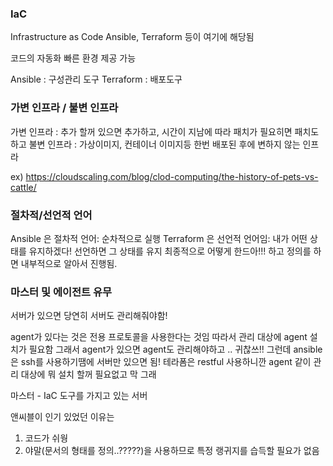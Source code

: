 ### IaC
Infrastructure as Code
Ansible, Terraform 등이 여기에 해당됨

코드의 자동화 빠른 환경 제공 가능

Ansible : 구성관리 도구
Terraform : 배포도구

### 가변 인프라 / 불변 인프라

가변 인프라 : 추가 할꺼 있으면 추가하고, 시간이 지남에 따라 패치가 필요히면 패치도 하고
불변 인프라 : 가상이미지, 컨테이너 이미지등 한번 배포된 후에 변하지 않는 인프라

ex) https://cloudscaling.com/blog/clod-computing/the-history-of-pets-vs-cattle/

### 절차적/선언적 언어
Ansible 은 절차적 언어: 순차적으로 실행
Terraform 은 선언적 언어임: 내가 어떤 상태를 유지하겠다! 선언하면 그 상태를 유지
최종적으로 어떻게 한드아!!! 하고 정의를 하면 내부적으로 알아서 진행됨.

### 마스터 및 에이전트 유무

서버가 있으면 당연히 서버도 관리해줘야함!

agent가 있다는 것은 전용 프로토콜을 사용한다는 것임 따라서 관리 대상에 agent 설치가 필요함
그래서 agent가 있으면 agent도 관리해야하고 .. 귀찮쓰!!
그런데 ansible은 ssh를 사용하기땜에 서버만 있으면 됨!
테라폼은 restful 사용하니깐 agent 같이 관리 대상에 뭐 설치 할꺼 필요없고 막 그래

마스터 - IaC 도구를 가지고 있는 서버

앤씨블이 인기 있었던 이유는
1. 코드가 쉬웡
2. 야말(문서의 형태를 정의..?????)을 사용하므로 특정 랭귀지를 습득할 필요가 없음